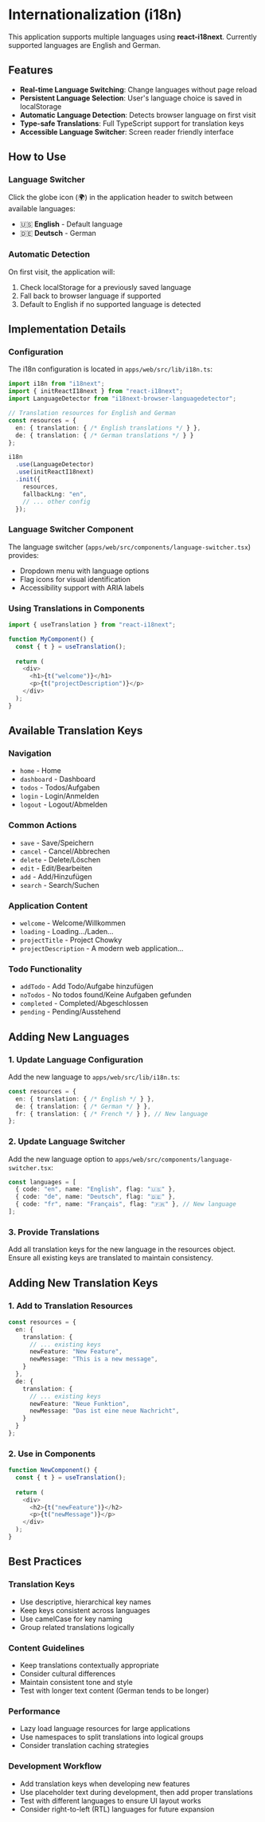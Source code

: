 # Internationalization (i18n)

This application supports multiple languages using **react-i18next**. Currently supported languages are English and German.

## Features

- **Real-time Language Switching**: Change languages without page reload
- **Persistent Language Selection**: User's language choice is saved in localStorage
- **Automatic Language Detection**: Detects browser language on first visit
- **Type-safe Translations**: Full TypeScript support for translation keys
- **Accessible Language Switcher**: Screen reader friendly interface

## How to Use

### Language Switcher

Click the globe icon (🌍) in the application header to switch between available languages:
- 🇺🇸 **English** - Default language
- 🇩🇪 **Deutsch** - German

### Automatic Detection

On first visit, the application will:
1. Check localStorage for a previously saved language
2. Fall back to browser language if supported
3. Default to English if no supported language is detected

## Implementation Details

### Configuration

The i18n configuration is located in `apps/web/src/lib/i18n.ts`:

```typescript
import i18n from "i18next";
import { initReactI18next } from "react-i18next";
import LanguageDetector from "i18next-browser-languagedetector";

// Translation resources for English and German
const resources = {
  en: { translation: { /* English translations */ } },
  de: { translation: { /* German translations */ } }
};

i18n
  .use(LanguageDetector)
  .use(initReactI18next)
  .init({
    resources,
    fallbackLng: "en",
    // ... other config
  });
```

### Language Switcher Component

The language switcher (`apps/web/src/components/language-switcher.tsx`) provides:
- Dropdown menu with language options
- Flag icons for visual identification
- Accessibility support with ARIA labels

### Using Translations in Components

```typescript
import { useTranslation } from "react-i18next";

function MyComponent() {
  const { t } = useTranslation();
  
  return (
    <div>
      <h1>{t("welcome")}</h1>
      <p>{t("projectDescription")}</p>
    </div>
  );
}
```

## Available Translation Keys

### Navigation
- `home` - Home
- `dashboard` - Dashboard  
- `todos` - Todos/Aufgaben
- `login` - Login/Anmelden
- `logout` - Logout/Abmelden

### Common Actions
- `save` - Save/Speichern
- `cancel` - Cancel/Abbrechen
- `delete` - Delete/Löschen
- `edit` - Edit/Bearbeiten
- `add` - Add/Hinzufügen
- `search` - Search/Suchen

### Application Content
- `welcome` - Welcome/Willkommen
- `loading` - Loading.../Laden...
- `projectTitle` - Project Chowky
- `projectDescription` - A modern web application...

### Todo Functionality
- `addTodo` - Add Todo/Aufgabe hinzufügen
- `noTodos` - No todos found/Keine Aufgaben gefunden
- `completed` - Completed/Abgeschlossen
- `pending` - Pending/Ausstehend

## Adding New Languages

### 1. Update Language Configuration

Add the new language to `apps/web/src/lib/i18n.ts`:

```typescript
const resources = {
  en: { translation: { /* English */ } },
  de: { translation: { /* German */ } },
  fr: { translation: { /* French */ } }, // New language
};
```

### 2. Update Language Switcher

Add the new language option to `apps/web/src/components/language-switcher.tsx`:

```typescript
const languages = [
  { code: "en", name: "English", flag: "🇺🇸" },
  { code: "de", name: "Deutsch", flag: "🇩🇪" },
  { code: "fr", name: "Français", flag: "🇫🇷" }, // New language
];
```

### 3. Provide Translations

Add all translation keys for the new language in the resources object. Ensure all existing keys are translated to maintain consistency.

## Adding New Translation Keys

### 1. Add to Translation Resources

```typescript
const resources = {
  en: {
    translation: {
      // ... existing keys
      newFeature: "New Feature",
      newMessage: "This is a new message",
    }
  },
  de: {
    translation: {
      // ... existing keys  
      newFeature: "Neue Funktion",
      newMessage: "Das ist eine neue Nachricht",
    }
  }
};
```

### 2. Use in Components

```typescript
function NewComponent() {
  const { t } = useTranslation();
  
  return (
    <div>
      <h2>{t("newFeature")}</h2>
      <p>{t("newMessage")}</p>
    </div>
  );
}
```

## Best Practices

### Translation Keys
- Use descriptive, hierarchical key names
- Keep keys consistent across languages
- Use camelCase for key naming
- Group related translations logically

### Content Guidelines
- Keep translations contextually appropriate
- Consider cultural differences
- Maintain consistent tone and style
- Test with longer text content (German tends to be longer)

### Performance
- Lazy load language resources for large applications
- Use namespaces to split translations into logical groups
- Consider translation caching strategies

### Development Workflow
- Add translation keys when developing new features
- Use placeholder text during development, then add proper translations
- Test with different languages to ensure UI layout works
- Consider right-to-left (RTL) languages for future expansion